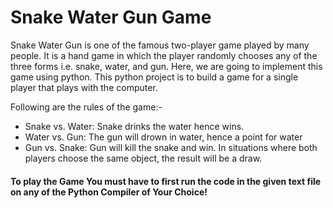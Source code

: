 # Snake Water Gun Game 

Snake Water Gun is one of the famous two-player game played by many people. It is a hand game in which the player randomly chooses any of the three forms i.e. snake, 
water, and gun. Here, we are going to implement this game using python.
This python project is to build a game for a single player that plays with the computer.

Following are the rules of the game:- 

  - Snake vs. Water: Snake drinks the water hence wins.
  - Water vs. Gun: The gun will drown in water, hence a point for water
  - Gun vs. Snake: Gun will kill the snake and win.
In situations where both players choose the same object, the result will be a draw.

#### To play the Game You must have to first run the code in the given text file on any of the Python Compiler of Your Choice!
